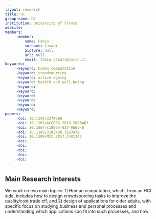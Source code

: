 ```yaml
---
layout: research
title: HC
group-name: HC
institution: University of Trento
website: 
members: 
	 -member: 
		 name: Fabio
		 surname: Casati
		 picture: null
		 url: null
		 email: fabio.casati@unitn.it
keywords: 
	 -keyword: human computation
	 -keyword: crowdsourcing
	 -keyword: active ageing
	 -keyword: health and well-being
	 -keyword: 
	 -keyword: 
	 -keyword: 
	 -keyword: 
	 -keyword: 
	 -keyword: 
papers: 
	 -doi: 10.1145/3274366
	 -doi: 10.1109/ACCESS.2019.2898467
	 -doi: 10.1007/s10664-017-9565-6
	 -doi: 10.1145/3183428.3183439
	 -doi: 10.1109/MIC.2017.3481343
	 -doi: 
	 -doi: 
	 -doi: 
	 -doi: 
	 -doi: 
---
```



## Main Research Interests
We work on two main topics: 1) Human computation, which, from an HCI side, includes how to design crowdsourcing tasks to improve the quality/cost trade off, and 2) design of applications for older adults, with specific focus on studying business and personal processes and understanding which applications can fit into such processes, and how  